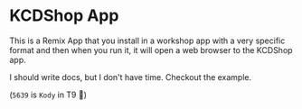 # KCDShop App

This is a Remix App that you install in a workshop app with a very specific
format and then when you run it, it will open a web browser to the KCDShop app.

I should write docs, but I don't have time. Checkout the example.

(`5639` is `Kody` in T9 🐨)

<!-- This is a test -->
